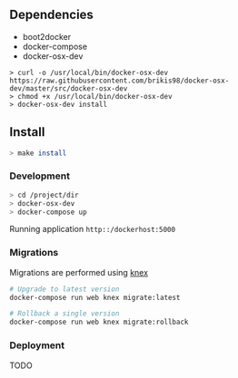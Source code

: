 ## Dependencies
* boot2docker
* docker-compose
* docker-osx-dev

```
> curl -o /usr/local/bin/docker-osx-dev https://raw.githubusercontent.com/brikis98/docker-osx-dev/master/src/docker-osx-dev
> chmod +x /usr/local/bin/docker-osx-dev
> docker-osx-dev install
```

## Install
```sh
> make install
```

### Development
```sh
> cd /project/dir
> docker-osx-dev
> docker-compose up
```

Running application
`http::/dockerhost:5000`

### Migrations
Migrations are performed using [knex]()

```sh
# Upgrade to latest version
docker-compose run web knex migrate:latest

# Rollback a single version
docker-compose run web knex migrate:rollback
```

### Deployment
TODO
